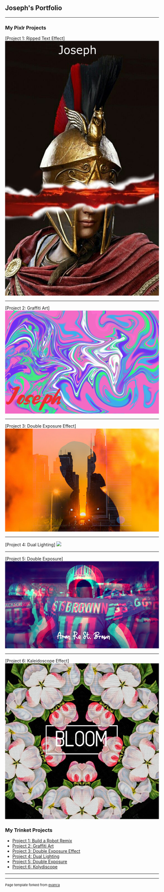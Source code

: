 ## Joseph's Portfolio

---

### My Pixlr Projects 

[Project 1: Ripped Text Effect]
<img src="images/ripped-text-effect.png?raw=true"/>

---
[Project 2: Graffiti Art]
<img src="images/graffiti.png?raw=true"/>

---
[Project 3: Double Exposure Effect]
<img src="images/Double-Exposure-Effect .png?raw=true"/>

---
[Project 4: Dual Lighting]
<img src="images/dual-lighting.jpg?raw=true"/>

---
[Project 5: Double Exposure]
<img src="images/double-exposure.jpg?raw=true"/>

---
[Project 6: Kaleidoscope Effect]
<img src="images/kolydiscop.jpg?raw=true"/>
### My Trinket Projects

- [Project 1: Build a Robot Remix](https://trinket.io/html/c9e0537640)
- [Project 2: Graffiti Art](http://example.com/)
- [Project 3: Double Exposure Effect](http://example.com/)
- [Project 4: Dual Lighting](http://example.com/)
- [Project 5: Double Exposure](http://example.com/)
- [Project 6: Kolydiscope](http://example.com/)
---




---
<p style="font-size:11px">Page template forked from <a href="https://github.com/evanca/quick-portfolio">evanca</a></p>
<!-- Remove above link if you don't want to attibute -->
